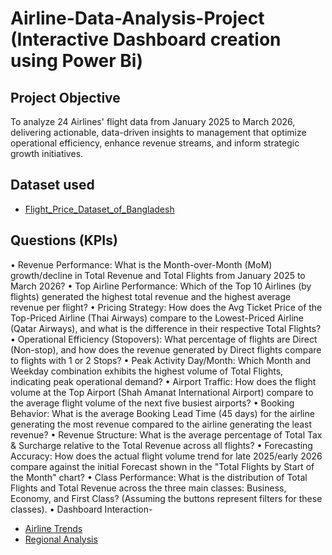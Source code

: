 # Airline-Data-Analysis-Project (Interactive Dashboard creation using Power Bi)
## Project Objective
To analyze 24 Airlines' flight data from January 2025 to March 2026, delivering actionable, data-driven insights to management that optimize operational efficiency, enhance revenue streams, and inform strategic growth initiatives.
## Dataset used
- <a href="https://github.com/RakibRahull/Airline-Data-Analysis-Project/blob/main/Flight_Price_Dataset_of_Bangladesh.xlsx">Flight_Price_Dataset_of_Bangladesh</a>
## Questions (KPIs)
•  Revenue Performance: What is the Month-over-Month (MoM) growth/decline in Total Revenue and Total Flights from January 2025 to March 2026?
•  Top Airline Performance: Which of the Top 10 Airlines (by flights) generated the highest total revenue and the highest average revenue per flight?
•  Pricing Strategy: How does the Avg Ticket Price of the Top-Priced Airline (Thai Airways) compare to the Lowest-Priced Airline (Qatar Airways), and what is the difference in their respective Total Flights?
•  Operational Efficiency (Stopovers): What percentage of flights are Direct (Non-stop), and how does the revenue generated by Direct flights compare to flights with 1 or 2 Stops?
•  Peak Activity Day/Month: Which Month and Weekday combination exhibits the highest volume of Total Flights, indicating peak operational demand?
•  Airport Traffic: How does the flight volume at the Top Airport (Shah Amanat International Airport) compare to the average flight volume of the next five busiest airports?
•  Booking Behavior: What is the average Booking Lead Time (45 days) for the airline generating the most revenue compared to the airline generating the least revenue?
•  Revenue Structure: What is the average percentage of Total Tax & Surcharge relative to the Total Revenue across all flights?
•  Forecasting Accuracy: How does the actual flight volume trend for late 2025/early 2026 compare against the initial Forecast shown in the "Total Flights by Start of the Month" chart?
•  Class Performance: What is the distribution of Total Flights and Total Revenue across the three main classes: Business, Economy, and First Class? (Assuming the buttons represent filters for these classes).
•	Dashboard Interaction- 
- <a href="https://github.com/RakibRahull/Airline-Data-Analysis-Project/blob/main/Airline%20Trends.PNG">Airline Trends</a>
- <a href="https://github.com/RakibRahull/Airline-Data-Analysis-Project/blob/main/Monthly%20%26%20Weekly%20Flight%20Trends.PNG">Regional Analysis</a>


